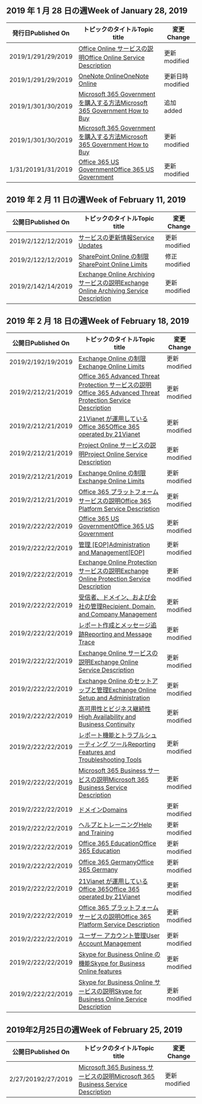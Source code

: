 <!-- This file is generated automatically each week. Changes made to this file will be overwritten.-->




## <a name="week-of-january-28-2019"></a><span data-ttu-id="1b599-101">2019 年 1 月 28 日の週</span><span class="sxs-lookup"><span data-stu-id="1b599-101">Week of January 28, 2019</span></span>


| <span data-ttu-id="1b599-102">発行日</span><span class="sxs-lookup"><span data-stu-id="1b599-102">Published On</span></span> |<span data-ttu-id="1b599-103">トピックのタイトル</span><span class="sxs-lookup"><span data-stu-id="1b599-103">Topic title</span></span> | <span data-ttu-id="1b599-104">変更</span><span class="sxs-lookup"><span data-stu-id="1b599-104">Change</span></span> |
|------|------------|--------|
| <span data-ttu-id="1b599-105">2019/1/29</span><span class="sxs-lookup"><span data-stu-id="1b599-105">1/29/2019</span></span> | [<span data-ttu-id="1b599-106">Office Online サービスの説明</span><span class="sxs-lookup"><span data-stu-id="1b599-106">Office Online Service Description</span></span>](/Office365/ServiceDescriptions/office-online-service-description/office-online-service-description) | <span data-ttu-id="1b599-107">更新</span><span class="sxs-lookup"><span data-stu-id="1b599-107">modified</span></span> |
| <span data-ttu-id="1b599-108">2019/1/29</span><span class="sxs-lookup"><span data-stu-id="1b599-108">1/29/2019</span></span> | [<span data-ttu-id="1b599-109">OneNote Online</span><span class="sxs-lookup"><span data-stu-id="1b599-109">OneNote Online</span></span>](/Office365/ServiceDescriptions/office-online-service-description/onenote-online) | <span data-ttu-id="1b599-110">更新日時</span><span class="sxs-lookup"><span data-stu-id="1b599-110">modified</span></span> |
| <span data-ttu-id="1b599-111">2019/1/30</span><span class="sxs-lookup"><span data-stu-id="1b599-111">1/30/2019</span></span> | [<span data-ttu-id="1b599-112">Microsoft 365 Government を購入する方法</span><span class="sxs-lookup"><span data-stu-id="1b599-112">Microsoft 365 Government How to Buy</span></span>](/Office365/ServiceDescriptions/office-365-platform-service-description/office-365-us-government/microsoft-365-government-how-to-buy) | <span data-ttu-id="1b599-113">追加</span><span class="sxs-lookup"><span data-stu-id="1b599-113">added</span></span> |
| <span data-ttu-id="1b599-114">2019/1/30</span><span class="sxs-lookup"><span data-stu-id="1b599-114">1/30/2019</span></span> | [<span data-ttu-id="1b599-115">Microsoft 365 Government を購入する方法</span><span class="sxs-lookup"><span data-stu-id="1b599-115">Microsoft 365 Government How to Buy</span></span>](/Office365/ServiceDescriptions/office-365-platform-service-description/office-365-us-government/microsoft-365-government-how-to-buy) | <span data-ttu-id="1b599-116">更新</span><span class="sxs-lookup"><span data-stu-id="1b599-116">modified</span></span> |
| <span data-ttu-id="1b599-117">1/31/2019</span><span class="sxs-lookup"><span data-stu-id="1b599-117">1/31/2019</span></span> | [<span data-ttu-id="1b599-118">Office 365 US Government</span><span class="sxs-lookup"><span data-stu-id="1b599-118">Office 365 US Government</span></span>](/Office365/ServiceDescriptions/office-365-platform-service-description/office-365-us-government/office-365-us-government) | <span data-ttu-id="1b599-119">更新</span><span class="sxs-lookup"><span data-stu-id="1b599-119">modified</span></span> |


## <a name="week-of-february-11-2019"></a><span data-ttu-id="1b599-120">2019 年 2 月 11 日の週</span><span class="sxs-lookup"><span data-stu-id="1b599-120">Week of February 11, 2019</span></span>


| <span data-ttu-id="1b599-121">公開日</span><span class="sxs-lookup"><span data-stu-id="1b599-121">Published On</span></span> |<span data-ttu-id="1b599-122">トピックのタイトル</span><span class="sxs-lookup"><span data-stu-id="1b599-122">Topic title</span></span> | <span data-ttu-id="1b599-123">変更</span><span class="sxs-lookup"><span data-stu-id="1b599-123">Change</span></span> |
|------|------------|--------|
| <span data-ttu-id="1b599-124">2019/2/12</span><span class="sxs-lookup"><span data-stu-id="1b599-124">2/12/2019</span></span> | [<span data-ttu-id="1b599-125">サービスの更新情報</span><span class="sxs-lookup"><span data-stu-id="1b599-125">Service Updates</span></span>](/Office365/ServiceDescriptions/office-365-platform-service-description/service-updates) | <span data-ttu-id="1b599-126">更新</span><span class="sxs-lookup"><span data-stu-id="1b599-126">modified</span></span> |
| <span data-ttu-id="1b599-127">2019/2/12</span><span class="sxs-lookup"><span data-stu-id="1b599-127">2/12/2019</span></span> | [<span data-ttu-id="1b599-128">SharePoint Online の制限</span><span class="sxs-lookup"><span data-stu-id="1b599-128">SharePoint Online Limits</span></span>](/Office365/ServiceDescriptions/sharepoint-online-service-description/sharepoint-online-limits) | <span data-ttu-id="1b599-129">修正</span><span class="sxs-lookup"><span data-stu-id="1b599-129">modified</span></span> |
| <span data-ttu-id="1b599-130">2019/2/14</span><span class="sxs-lookup"><span data-stu-id="1b599-130">2/14/2019</span></span> | [<span data-ttu-id="1b599-131">Exchange Online Archiving サービスの説明</span><span class="sxs-lookup"><span data-stu-id="1b599-131">Exchange Online Archiving Service Description</span></span>](/Office365/ServiceDescriptions/exchange-online-archiving-service-description/exchange-online-archiving-service-description) | <span data-ttu-id="1b599-132">更新</span><span class="sxs-lookup"><span data-stu-id="1b599-132">modified</span></span> |


## <a name="week-of-february-18-2019"></a><span data-ttu-id="1b599-133">2019 年 2 月 18 日の週</span><span class="sxs-lookup"><span data-stu-id="1b599-133">Week of February 18, 2019</span></span>


| <span data-ttu-id="1b599-134">公開日</span><span class="sxs-lookup"><span data-stu-id="1b599-134">Published On</span></span> |<span data-ttu-id="1b599-135">トピックのタイトル</span><span class="sxs-lookup"><span data-stu-id="1b599-135">Topic title</span></span> | <span data-ttu-id="1b599-136">変更</span><span class="sxs-lookup"><span data-stu-id="1b599-136">Change</span></span> |
|------|------------|--------|
| <span data-ttu-id="1b599-137">2019/2/19</span><span class="sxs-lookup"><span data-stu-id="1b599-137">2/19/2019</span></span> | [<span data-ttu-id="1b599-138">Exchange Online の制限</span><span class="sxs-lookup"><span data-stu-id="1b599-138">Exchange Online Limits</span></span>](/Office365/ServiceDescriptions/exchange-online-service-description/exchange-online-limits) | <span data-ttu-id="1b599-139">更新</span><span class="sxs-lookup"><span data-stu-id="1b599-139">modified</span></span> |
| <span data-ttu-id="1b599-140">2019/2/21</span><span class="sxs-lookup"><span data-stu-id="1b599-140">2/21/2019</span></span> | [<span data-ttu-id="1b599-141">Office 365 Advanced Threat Protection サービスの説明</span><span class="sxs-lookup"><span data-stu-id="1b599-141">Office 365 Advanced Threat Protection Service Description</span></span>](/Office365/ServiceDescriptions/office-365-advanced-threat-protection-service-description) | <span data-ttu-id="1b599-142">更新</span><span class="sxs-lookup"><span data-stu-id="1b599-142">modified</span></span> |
| <span data-ttu-id="1b599-143">2019/2/21</span><span class="sxs-lookup"><span data-stu-id="1b599-143">2/21/2019</span></span> | [<span data-ttu-id="1b599-144">21Vianet が運用している Office 365</span><span class="sxs-lookup"><span data-stu-id="1b599-144">Office 365 operated by 21Vianet</span></span>](/Office365/ServiceDescriptions/office-365-platform-service-description/office-365-operated-by-21vianet) | <span data-ttu-id="1b599-145">更新</span><span class="sxs-lookup"><span data-stu-id="1b599-145">modified</span></span> |
| <span data-ttu-id="1b599-146">2019/2/21</span><span class="sxs-lookup"><span data-stu-id="1b599-146">2/21/2019</span></span> | [<span data-ttu-id="1b599-147">Project Online サービスの説明</span><span class="sxs-lookup"><span data-stu-id="1b599-147">Project Online Service Description</span></span>](/Office365/ServiceDescriptions/project-online-service-description/project-online-service-description) | <span data-ttu-id="1b599-148">更新</span><span class="sxs-lookup"><span data-stu-id="1b599-148">modified</span></span> |
| <span data-ttu-id="1b599-149">2019/2/21</span><span class="sxs-lookup"><span data-stu-id="1b599-149">2/21/2019</span></span> | [<span data-ttu-id="1b599-150">Exchange Online の制限</span><span class="sxs-lookup"><span data-stu-id="1b599-150">Exchange Online Limits</span></span>](/Office365/ServiceDescriptions/exchange-online-service-description/exchange-online-limits) | <span data-ttu-id="1b599-151">更新</span><span class="sxs-lookup"><span data-stu-id="1b599-151">modified</span></span> |
| <span data-ttu-id="1b599-152">2019/2/21</span><span class="sxs-lookup"><span data-stu-id="1b599-152">2/21/2019</span></span> | [<span data-ttu-id="1b599-153">Office 365 プラットフォーム サービスの説明</span><span class="sxs-lookup"><span data-stu-id="1b599-153">Office 365 Platform Service Description</span></span>](/Office365/ServiceDescriptions/office-365-platform-service-description/office-365-platform-service-description) | <span data-ttu-id="1b599-154">更新</span><span class="sxs-lookup"><span data-stu-id="1b599-154">modified</span></span> |
| <span data-ttu-id="1b599-155">2019/2/22</span><span class="sxs-lookup"><span data-stu-id="1b599-155">2/22/2019</span></span> | [<span data-ttu-id="1b599-156">Office 365 US Government</span><span class="sxs-lookup"><span data-stu-id="1b599-156">Office 365 US Government</span></span>](/Office365/ServiceDescriptions/office-365-platform-service-description/office-365-us-government/office-365-us-government) | <span data-ttu-id="1b599-157">更新</span><span class="sxs-lookup"><span data-stu-id="1b599-157">modified</span></span> |
| <span data-ttu-id="1b599-158">2019/2/22</span><span class="sxs-lookup"><span data-stu-id="1b599-158">2/22/2019</span></span> | <span data-ttu-id="1b599-159">[管理 [EOP]](/Office365/ServiceDescriptions/exchange-online-protection-service-description/administration-and-management-eop)</span><span class="sxs-lookup"><span data-stu-id="1b599-159">[Administration and Management[EOP]](/Office365/ServiceDescriptions/exchange-online-protection-service-description/administration-and-management-eop)</span></span> | <span data-ttu-id="1b599-160">更新</span><span class="sxs-lookup"><span data-stu-id="1b599-160">modified</span></span> |
| <span data-ttu-id="1b599-161">2019/2/22</span><span class="sxs-lookup"><span data-stu-id="1b599-161">2/22/2019</span></span> | [<span data-ttu-id="1b599-162">Exchange Online Protection サービスの説明</span><span class="sxs-lookup"><span data-stu-id="1b599-162">Exchange Online Protection Service Description</span></span>](/Office365/ServiceDescriptions/exchange-online-protection-service-description/exchange-online-protection-service-description) | <span data-ttu-id="1b599-163">更新</span><span class="sxs-lookup"><span data-stu-id="1b599-163">modified</span></span> |
| <span data-ttu-id="1b599-164">2019/2/22</span><span class="sxs-lookup"><span data-stu-id="1b599-164">2/22/2019</span></span> | [<span data-ttu-id="1b599-165">受信者、ドメイン、および会社の管理</span><span class="sxs-lookup"><span data-stu-id="1b599-165">Recipient, Domain, and Company Management</span></span>](/Office365/ServiceDescriptions/exchange-online-protection-service-description/recipient-domain-and-company-management) | <span data-ttu-id="1b599-166">更新</span><span class="sxs-lookup"><span data-stu-id="1b599-166">modified</span></span> |
| <span data-ttu-id="1b599-167">2019/2/22</span><span class="sxs-lookup"><span data-stu-id="1b599-167">2/22/2019</span></span> | [<span data-ttu-id="1b599-168">レポート作成とメッセージ追跡</span><span class="sxs-lookup"><span data-stu-id="1b599-168">Reporting and Message Trace</span></span>](/Office365/ServiceDescriptions/exchange-online-protection-service-description/reporting-and-message-trace) | <span data-ttu-id="1b599-169">更新</span><span class="sxs-lookup"><span data-stu-id="1b599-169">modified</span></span> |
| <span data-ttu-id="1b599-170">2019/2/22</span><span class="sxs-lookup"><span data-stu-id="1b599-170">2/22/2019</span></span> | [<span data-ttu-id="1b599-171">Exchange Online サービスの説明</span><span class="sxs-lookup"><span data-stu-id="1b599-171">Exchange Online Service Description</span></span>](/Office365/ServiceDescriptions/exchange-online-service-description/exchange-online-service-description) | <span data-ttu-id="1b599-172">更新</span><span class="sxs-lookup"><span data-stu-id="1b599-172">modified</span></span> |
| <span data-ttu-id="1b599-173">2019/2/22</span><span class="sxs-lookup"><span data-stu-id="1b599-173">2/22/2019</span></span> | [<span data-ttu-id="1b599-174">Exchange Online のセットアップと管理</span><span class="sxs-lookup"><span data-stu-id="1b599-174">Exchange Online Setup and Administration</span></span>](/Office365/ServiceDescriptions/exchange-online-service-description/exchange-online-setup-and-administration) | <span data-ttu-id="1b599-175">更新</span><span class="sxs-lookup"><span data-stu-id="1b599-175">modified</span></span> |
| <span data-ttu-id="1b599-176">2019/2/22</span><span class="sxs-lookup"><span data-stu-id="1b599-176">2/22/2019</span></span> | [<span data-ttu-id="1b599-177">高可用性とビジネス継続性</span><span class="sxs-lookup"><span data-stu-id="1b599-177">High Availability and Business Continuity</span></span>](/Office365/ServiceDescriptions/exchange-online-service-description/high-availability-and-business-continuity) | <span data-ttu-id="1b599-178">更新</span><span class="sxs-lookup"><span data-stu-id="1b599-178">modified</span></span> |
| <span data-ttu-id="1b599-179">2019/2/22</span><span class="sxs-lookup"><span data-stu-id="1b599-179">2/22/2019</span></span> | [<span data-ttu-id="1b599-180">レポート機能とトラブルシューティング ツール</span><span class="sxs-lookup"><span data-stu-id="1b599-180">Reporting Features and Troubleshooting Tools</span></span>](/Office365/ServiceDescriptions/exchange-online-service-description/reporting-features-and-troubleshooting-tools) | <span data-ttu-id="1b599-181">更新</span><span class="sxs-lookup"><span data-stu-id="1b599-181">modified</span></span> |
| <span data-ttu-id="1b599-182">2019/2/22</span><span class="sxs-lookup"><span data-stu-id="1b599-182">2/22/2019</span></span> | [<span data-ttu-id="1b599-183">Microsoft 365 Business サービスの説明</span><span class="sxs-lookup"><span data-stu-id="1b599-183">Microsoft 365 Business Service Description</span></span>](/Office365/ServiceDescriptions/microsoft-365-business-service-description) | <span data-ttu-id="1b599-184">更新</span><span class="sxs-lookup"><span data-stu-id="1b599-184">modified</span></span> |
| <span data-ttu-id="1b599-185">2019/2/22</span><span class="sxs-lookup"><span data-stu-id="1b599-185">2/22/2019</span></span> | [<span data-ttu-id="1b599-186">ドメイン</span><span class="sxs-lookup"><span data-stu-id="1b599-186">Domains</span></span>](/Office365/ServiceDescriptions/office-365-platform-service-description/domains) | <span data-ttu-id="1b599-187">更新</span><span class="sxs-lookup"><span data-stu-id="1b599-187">modified</span></span> |
| <span data-ttu-id="1b599-188">2019/2/22</span><span class="sxs-lookup"><span data-stu-id="1b599-188">2/22/2019</span></span> | [<span data-ttu-id="1b599-189">ヘルプとトレーニング</span><span class="sxs-lookup"><span data-stu-id="1b599-189">Help and Training</span></span>](/Office365/ServiceDescriptions/office-365-platform-service-description/help-and-training) | <span data-ttu-id="1b599-190">更新</span><span class="sxs-lookup"><span data-stu-id="1b599-190">modified</span></span> |
| <span data-ttu-id="1b599-191">2019/2/22</span><span class="sxs-lookup"><span data-stu-id="1b599-191">2/22/2019</span></span> | [<span data-ttu-id="1b599-192">Office 365 Education</span><span class="sxs-lookup"><span data-stu-id="1b599-192">Office 365 Education</span></span>](/Office365/ServiceDescriptions/office-365-platform-service-description/office-365-education) | <span data-ttu-id="1b599-193">更新</span><span class="sxs-lookup"><span data-stu-id="1b599-193">modified</span></span> |
| <span data-ttu-id="1b599-194">2019/2/22</span><span class="sxs-lookup"><span data-stu-id="1b599-194">2/22/2019</span></span> | [<span data-ttu-id="1b599-195">Office 365 Germany</span><span class="sxs-lookup"><span data-stu-id="1b599-195">Office 365 Germany</span></span>](/Office365/ServiceDescriptions/office-365-platform-service-description/office-365-germany) | <span data-ttu-id="1b599-196">更新</span><span class="sxs-lookup"><span data-stu-id="1b599-196">modified</span></span> |
| <span data-ttu-id="1b599-197">2019/2/22</span><span class="sxs-lookup"><span data-stu-id="1b599-197">2/22/2019</span></span> | [<span data-ttu-id="1b599-198">21Vianet が運用している Office 365</span><span class="sxs-lookup"><span data-stu-id="1b599-198">Office 365 operated by 21Vianet</span></span>](/Office365/ServiceDescriptions/office-365-platform-service-description/office-365-operated-by-21vianet) | <span data-ttu-id="1b599-199">更新</span><span class="sxs-lookup"><span data-stu-id="1b599-199">modified</span></span> |
| <span data-ttu-id="1b599-200">2019/2/22</span><span class="sxs-lookup"><span data-stu-id="1b599-200">2/22/2019</span></span> | [<span data-ttu-id="1b599-201">Office 365 プラットフォーム サービスの説明</span><span class="sxs-lookup"><span data-stu-id="1b599-201">Office 365 Platform Service Description</span></span>](/Office365/ServiceDescriptions/office-365-platform-service-description/office-365-platform-service-description) | <span data-ttu-id="1b599-202">更新</span><span class="sxs-lookup"><span data-stu-id="1b599-202">modified</span></span> |
| <span data-ttu-id="1b599-203">2019/2/22</span><span class="sxs-lookup"><span data-stu-id="1b599-203">2/22/2019</span></span> | [<span data-ttu-id="1b599-204">ユーザー アカウント管理</span><span class="sxs-lookup"><span data-stu-id="1b599-204">User Account Management</span></span>](/Office365/ServiceDescriptions/office-365-platform-service-description/user-account-management) | <span data-ttu-id="1b599-205">更新</span><span class="sxs-lookup"><span data-stu-id="1b599-205">modified</span></span> |
| <span data-ttu-id="1b599-206">2019/2/22</span><span class="sxs-lookup"><span data-stu-id="1b599-206">2/22/2019</span></span> | [<span data-ttu-id="1b599-207">Skype for Business Online の機能</span><span class="sxs-lookup"><span data-stu-id="1b599-207">Skype for Business Online features</span></span>](/Office365/ServiceDescriptions/skype-for-business-online-service-description/skype-for-business-online-features) | <span data-ttu-id="1b599-208">更新</span><span class="sxs-lookup"><span data-stu-id="1b599-208">modified</span></span> |
| <span data-ttu-id="1b599-209">2019/2/22</span><span class="sxs-lookup"><span data-stu-id="1b599-209">2/22/2019</span></span> | [<span data-ttu-id="1b599-210">Skype for Business Online サービスの説明</span><span class="sxs-lookup"><span data-stu-id="1b599-210">Skype for Business Online Service Description</span></span>](/Office365/ServiceDescriptions/skype-for-business-online-service-description/skype-for-business-online-service-description) | <span data-ttu-id="1b599-211">更新</span><span class="sxs-lookup"><span data-stu-id="1b599-211">modified</span></span> |


## <a name="week-of-february-25-2019"></a><span data-ttu-id="1b599-212">2019年2月25日の週</span><span class="sxs-lookup"><span data-stu-id="1b599-212">Week of February 25, 2019</span></span>


| <span data-ttu-id="1b599-213">公開日</span><span class="sxs-lookup"><span data-stu-id="1b599-213">Published On</span></span> |<span data-ttu-id="1b599-214">トピックのタイトル</span><span class="sxs-lookup"><span data-stu-id="1b599-214">Topic title</span></span> | <span data-ttu-id="1b599-215">変更</span><span class="sxs-lookup"><span data-stu-id="1b599-215">Change</span></span> |
|------|------------|--------|
| <span data-ttu-id="1b599-216">2/27/2019</span><span class="sxs-lookup"><span data-stu-id="1b599-216">2/27/2019</span></span> | [<span data-ttu-id="1b599-217">Microsoft 365 Business サービスの説明</span><span class="sxs-lookup"><span data-stu-id="1b599-217">Microsoft 365 Business Service Description</span></span>](/Office365/ServiceDescriptions/microsoft-365-business-service-description) | <span data-ttu-id="1b599-218">更新</span><span class="sxs-lookup"><span data-stu-id="1b599-218">modified</span></span> |
